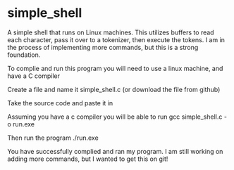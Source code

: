 # simple_shell
A simple shell that runs on Linux machines. This utilizes buffers to read each character, pass it over to a tokenizer, then execute the tokens. I am in the process of implementing more commands, but this is a strong foundation.

To complie and run this program you will need to use a linux machine, and have a C compiler

 Create a file and name it simple_shell.c (or download the file from github)

 Take the source code and paste it in

 Assuming you have a c compiler you will be able to run
     gcc simple_shell.c -o run.exe

Then run the program
    ./run.exe

You have successfully complied and ran my program. I am still working on adding more commands, but I wanted to get this on git!
